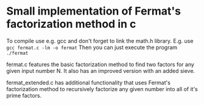 # Small implementation of Fermat's factorization method in c

To compile use e.g. gcc and don't forget to link the math.h library.
E.g. use ``gcc fermat.c -lm -o fermat``
Then you can just execute the program ``./fermat``

fermat.c features the basic factorization method to find two factors for any
given input number N. It also has an improved version with an added sieve.

fermat_extended.c has additional functionality that uses Fermat's 
factorization method to recursively factorize any given number into all 
of it's prime factors.
